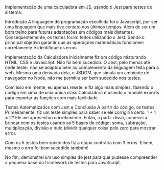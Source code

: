 Implementação de uma calculadora em JS, usando o Jest para testes de sistema.

Introdução
A linguagem de programação escolhida foi o Javascript, por ser uma linguagem que mais tive contato nos últimos tempos. Além de ser um bom treino para futuras adaptações em códigos mais distantes. 
Consequentemente, os testes foram feitos utilizando o Jest. Sendo o principal objetivo garantir que as operações matemáticas funcionem corretamente e identifique os erros.

Implementação da Calculadora
Inicialmente fiz um código misturando HTML, CSS e Javascript. Não foi bem sucedido. O Jest, pelo menos até onde testei, não se adaptou bem ao complemento da linguagem feita para a web. Mesmo uma derivada dela, o JSDOM, que simula um ambiente de navegador no Node, não me permitiu ser bem sucedido nos testes.

Com isso em mente, eu apenas resetei e fiz algo mais simples, fazendo o código em cima de uma única class Calculadora e usando o module.exports para exportar as funções com mais facilidade.

Testes Automatizados com Jest e Conclusão
A partir do código, os testes. Primeiramente, fiz um teste simples para saber se ele corrigiria certo. 1 + 1 = 2? Ele me apresentou corretamente. Então, a partir disso, comecei a brincar com os testes usando as 5 bases do código: soma, subtração, multiplicação, divisão e nulo (dividir qualquer coisa pelo zero para mostrar erro). 

Com os 5 testes bem sucedidos fiz a etapa contrária com 3 erros. E bem, mesmo o erro foi bem sucedido também! 

No fim, demonstrei um uso simples do jest para que pudesse compreender a pequena base do framework de testes para JavaScript.
